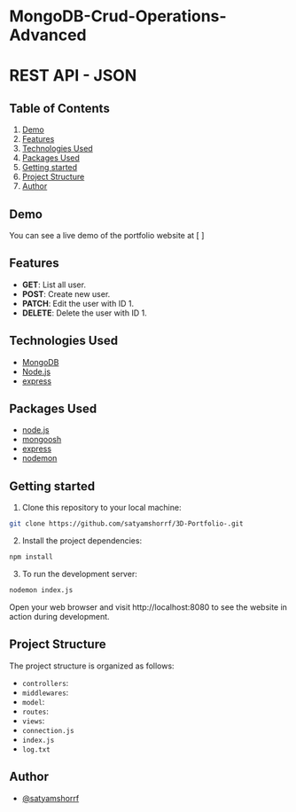 # MongoDB-Crud-Operations-Advanced

# REST API - JSON

## Table of Contents
1.  [Demo](#demo)
2.  [Features](#features)
3.  [Technologies Used](#technologies-used)
4.  [Packages Used](#packages-used)
5.  [Getting started](#getting-started)
6.  [Project Structure](#project-structure)
7.  [Author](#author)
## Demo
You can see a live demo of the portfolio website at [ ]
## Features
-   **GET**: List all user.
-   **POST**: Create new user.
-   **PATCH**: Edit the user with ID 1.
-   **DELETE**: Delete the user with ID 1.
## Technologies Used
-   [MongoDB](https://nextjs.org)
-   [Node.js](https://reactjs.dev)
-   [express](https://tailwindcss.com)
## Packages Used
-   [node.js](https://www.npmjs.com/package/node.js)
-   [mongoosh](https://www.npmjs.com/package/mongoosh)
-   [express](https://www.npmjs.com/package/express)
-   [nodemon](https://www.npmjs.com/package/nodemon)
## Getting started
1. Clone this repository to your local machine:
```bash
git clone https://github.com/satyamshorrf/3D-Portfolio-.git
```
2. Install the project dependencies:
```bash
npm install
```
3. To run the development server:
```bash
nodemon index.js
```
Open your web browser and visit http://localhost:8080 to see the website in action during development.
## Project Structure
The project structure is organized as follows:
-   `controllers`: 
-   `middlewares`: 
-   `model`: 
-   `routes`: 
-   `views`: 
-   `connection.js`
-   `index.js`
-   `log.txt`
## Author
-   [@satyamshorrf](https://github.com/satyamshorrf)
